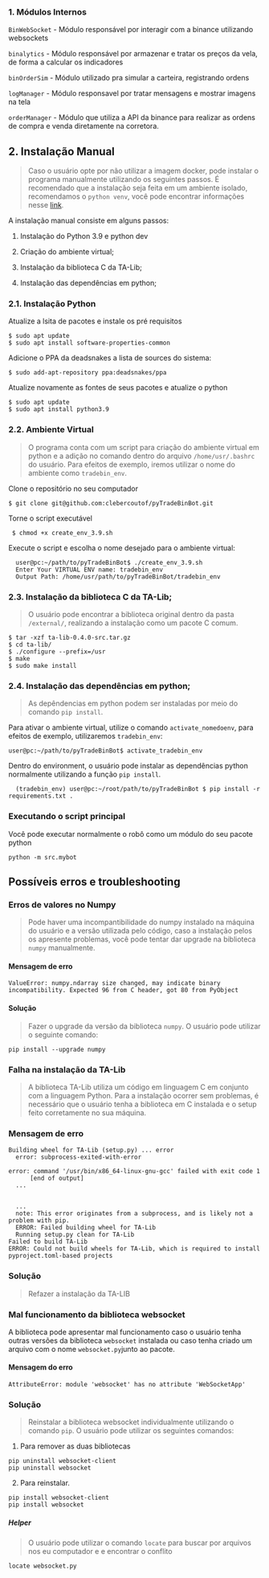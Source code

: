 ### 1. Módulos Internos

`BinWebSocket` - Módulo responsável por interagir com a binance utilizando websockets

`binalytics` - Módulo responsável por armazenar e tratar os preços da vela, de forma a calcular os indicadores

`binOrderSim` - Módulo utilizado pra simular a carteira, registrando ordens

`logManager` - Módulo responsavel por tratar mensagens e mostrar imagens na tela

`orderManager` - Módulo que utiliza a API da binance para realizar as ordens de compra e venda diretamente na corretora.

## 2. Instalação Manual
 > Caso o usuário opte por não utilizar a imagem  docker, pode instalar o programa manualmente utilizando os seguintes passos.
 > É recomendado que a instalação seja feita em um ambiente isolado, recomendamos o `python venv`, você pode encontrar informações nesse  [link](https://docs.python.org/3/library/venv.html).

A instalação manual consiste em alguns passos:

1. Instalação do Python 3.9 e python dev

2. Criação do ambiente virtual; 

3. Instalação da biblioteca C da TA-Lib;

4. Instalação das dependências em python;

### 2.1. Instalação Python
Atualize a lsita de pacotes e instale os pré requisitos
```
$ sudo apt update
$ sudo apt install software-properties-common
```

Adicione o PPA da deadsnakes a lista de sources do sistema:
```
$ sudo add-apt-repository ppa:deadsnakes/ppa
```
Atualize novamente as fontes de seus pacotes e atualize o python
```
$ sudo apt update 
$ sudo apt install python3.9 
```
### 2.2. Ambiente Virtual
> O programa conta com um script para criação do ambiente virtual em python e a adição no comando dentro do arquivo `/home/usr/.bashrc` do usuário. Para efeitos de exemplo, iremos utilizar o nome do ambiente como `tradebin_env`.

Clone o repositório no seu computador
```
$ git clone git@github.com:clebercoutof/pyTradeBinBot.git
```

Torne o script executável
 ```
  $ chmod +x create_env_3.9.sh 
 ```
Execute o script e escolha o nome desejado para o ambiente virtual:
```
  user@pc:~/path/to/pyTradeBinBot$ ./create_env_3.9.sh 
  Enter Your VIRTUAL ENV name: tradebin_env
  Output Path: /home/usr/path/to/pyTradeBinBot/tradebin_env
```

### 2.3. Instalação da biblioteca C da TA-Lib;
> O usuário pode encontrar a biblioteca original dentro da pasta `/external/`, realizando a instalação como um pacote C comum.

  ```
$ tar -xzf ta-lib-0.4.0-src.tar.gz
$ cd ta-lib/
$ ./configure --prefix=/usr
$ make
$ sudo make install
```
### 2.4. Instalação das dependências em python;
 > As depêndencias em python podem ser instaladas por meio do comando `pip install`.

Para ativar o ambiente virtual, utilize o comando `activate_nomedoenv`, para efeitos de exemplo, utilizaremos `tradebin_env`:

 ```
 user@pc:~/path/to/pyTradeBinBot$ activate_tradebin_env
 ```

 Dentro do environment, o usuário pode instalar as dependências python normalmente utilizando a função `pip install`.

```
  (tradebin_env) user@pc:~/root/path/to/pyTradeBinBot $ pip install -r requirements.txt .
```

### Executando o script principal
Você pode executar normalmente o robô como um módulo do seu pacote python
```
python -m src.mybot
```
## Possíveis erros e troubleshooting 

### Erros de valores no Numpy
> Pode haver uma incompantibilidade do numpy instalado na máquina  do usuário e a versão utilizada pelo código, caso a instalação pelos os apresente problemas, você pode tentar dar upgrade na biblioteca `numpy` manualmente.

#### Mensagem de erro
```
ValueError: numpy.ndarray size changed, may indicate binary incompatibility. Expected 96 from C header, got 80 from PyObject
```
#### Solução 
> Fazer o upgrade da versão da biblioteca `numpy`. O usuário pode utilizar o seguinte comando:
```
pip install --upgrade numpy
```
### Falha na instalação da TA-Lib
> A biblioteca TA-Lib utiliza um código em linguagem C em conjunto com a linguagem Python. Para a instalação ocorrer sem problemas, é necessário que o usuário tenha a biblioteca em C instalada e o setup feito corretamente no sua máquina.

### Mensagem de erro
```
Building wheel for TA-Lib (setup.py) ... error
  error: subprocess-exited-with-error

error: command '/usr/bin/x86_64-linux-gnu-gcc' failed with exit code 1
      [end of output]
  ...


  ...
  note: This error originates from a subprocess, and is likely not a problem with pip.
  ERROR: Failed building wheel for TA-Lib
  Running setup.py clean for TA-Lib
Failed to build TA-Lib
ERROR: Could not build wheels for TA-Lib, which is required to install pyproject.toml-based projects
```
### Solução 
> Refazer a instalação da TA-LIB


### Mal funcionamento da biblioteca websocket
A biblioteca pode apresentar mal funcionamento caso o usuário tenha outras versões da biblioteca `websocket` instalada ou caso tenha criado um arquivo com o nome `websocket.py`junto ao pacote.

#### Mensagem do erro
```self.ws = websocket.WebSocketApp(wsurl,on_open=self.on_open,on_message=self.on_message,on_close=self.on_close)
AttributeError: module 'websocket' has no attribute 'WebSocketApp'
```

### Solução
> Reinstalar a biblioteca websocket individualmente utilizando o comando `pip`. O usuário pode utilizar os seguintes comandos:

1. Para remover as duas bibliotecas
```
pip uninstall websocket-client
pip uninstall websocket
```
2. Para reinstalar.
```
pip install websocket-client
pip install websocket
```
##### Helper
> O usuário pode utilizar o comando `locate` para buscar por arquivos nos eu computador e e encontrar o conflito
```
locate websocket.py
```

